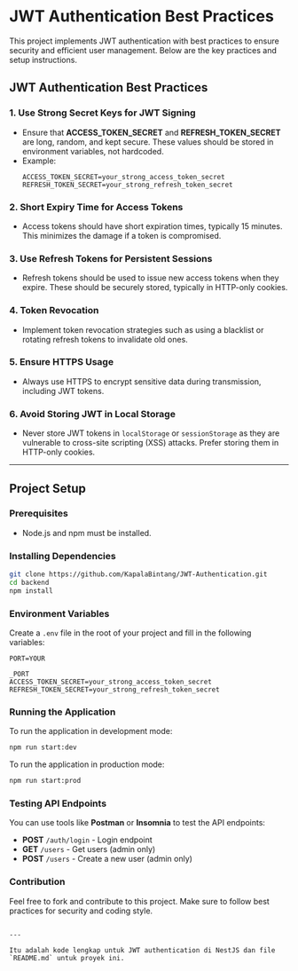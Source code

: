 # JWT Authentication Best Practices

This project implements JWT authentication with best practices to ensure security and efficient user management. Below are the key practices and setup instructions.

## JWT Authentication Best Practices

### 1. **Use Strong Secret Keys for JWT Signing**

- Ensure that **ACCESS_TOKEN_SECRET** and **REFRESH_TOKEN_SECRET** are long, random, and kept secure. These values should be stored in environment variables, not hardcoded.
- Example:
  ```env
  ACCESS_TOKEN_SECRET=your_strong_access_token_secret
  REFRESH_TOKEN_SECRET=your_strong_refresh_token_secret
  ```

### 2. **Short Expiry Time for Access Tokens**

- Access tokens should have short expiration times, typically 15 minutes. This minimizes the damage if a token is compromised.

### 3. **Use Refresh Tokens for Persistent Sessions**

- Refresh tokens should be used to issue new access tokens when they expire. These should be securely stored, typically in HTTP-only cookies.

### 4. **Token Revocation**

- Implement token revocation strategies such as using a blacklist or rotating refresh tokens to invalidate old ones.

### 5. **Ensure HTTPS Usage**

- Always use HTTPS to encrypt sensitive data during transmission, including JWT tokens.

### 6. **Avoid Storing JWT in Local Storage**

- Never store JWT tokens in `localStorage` or `sessionStorage` as they are vulnerable to cross-site scripting (XSS) attacks. Prefer storing them in HTTP-only cookies.

---

## Project Setup

### Prerequisites

- Node.js and npm must be installed.

### Installing Dependencies

```bash
git clone https://github.com/KapalaBintang/JWT-Authentication.git
cd backend
npm install
```

### Environment Variables

Create a `.env` file in the root of your project and fill in the following variables:

```env
PORT=YOUR

_PORT
ACCESS_TOKEN_SECRET=your_strong_access_token_secret
REFRESH_TOKEN_SECRET=your_strong_refresh_token_secret
```

### Running the Application

To run the application in development mode:

```bash
npm run start:dev
```

To run the application in production mode:

```bash
npm run start:prod
```

### Testing API Endpoints

You can use tools like **Postman** or **Insomnia** to test the API endpoints:

- **POST** `/auth/login` - Login endpoint
- **GET** `/users` - Get users (admin only)
- **POST** `/users` - Create a new user (admin only)

### Contribution

Feel free to fork and contribute to this project. Make sure to follow best practices for security and coding style.

```

---

Itu adalah kode lengkap untuk JWT authentication di NestJS dan file `README.md` untuk proyek ini.
```
